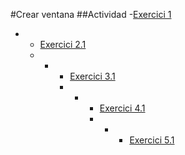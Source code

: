#Crear ventana
##Actividad
-[Exercici 1](animal.py)
-  -  [Exercici 2.1](animal2.1.py)
   -  -  -  [Exercici 3.1](animal3.1.py)
         -  -  -  [Exercici 4.1](animal4.1.py)
               -  -  -  [Exercici 5.1](animal5.1.py)
